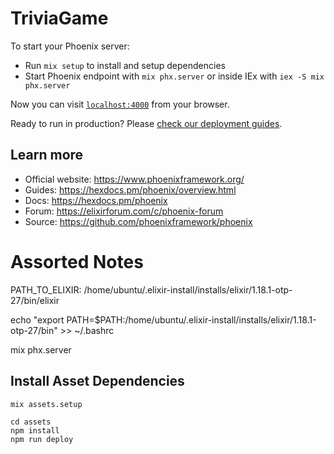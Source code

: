 # TriviaGame

To start your Phoenix server:

  * Run `mix setup` to install and setup dependencies
  * Start Phoenix endpoint with `mix phx.server` or inside IEx with `iex -S mix phx.server`

Now you can visit [`localhost:4000`](http://localhost:4000) from your browser.

Ready to run in production? Please [check our deployment guides](https://hexdocs.pm/phoenix/deployment.html).

## Learn more

  * Official website: https://www.phoenixframework.org/
  * Guides: https://hexdocs.pm/phoenix/overview.html
  * Docs: https://hexdocs.pm/phoenix
  * Forum: https://elixirforum.com/c/phoenix-forum
  * Source: https://github.com/phoenixframework/phoenix


# Assorted Notes

PATH_TO_ELIXIR: /home/ubuntu/.elixir-install/installs/elixir/1.18.1-otp-27/bin/elixir

echo "export PATH=$PATH:/home/ubuntu/.elixir-install/installs/elixir/1.18.1-otp-27/bin" >> ~/.bashrc

mix phx.server

## Install Asset Dependencies

```
mix assets.setup

cd assets
npm install
npm run deploy
```
